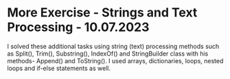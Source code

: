 # More Exercise - Strings and Text Processing - 10.07.2023
I solved these additional tasks using string (text) processing methods such as Split(), Trim(), Substring(), IndexOf() and StringBuilder class with his methods- Append() and ToString(). I used arrays, dictionaries, loops, nested loops and if-else statements as well.
